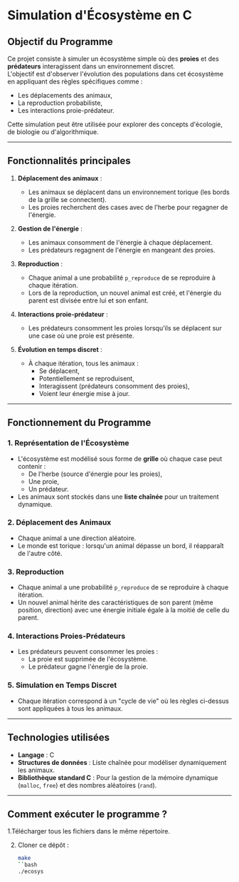 
# Simulation d'Écosystème en C

## Objectif du Programme

Ce projet consiste à simuler un écosystème simple où des **proies** et des **prédateurs** interagissent dans un environnement discret.  
L'objectif est d'observer l'évolution des populations dans cet écosystème en appliquant des règles spécifiques comme :
- Les déplacements des animaux,
- La reproduction probabiliste,
- Les interactions proie-prédateur.

Cette simulation peut être utilisée pour explorer des concepts d'écologie, de biologie ou d'algorithmique.

---

## Fonctionnalités principales

1. **Déplacement des animaux** :
   - Les animaux se déplacent dans un environnement torique (les bords de la grille se connectent).
   - Les proies recherchent des cases avec de l'herbe pour regagner de l'énergie.

2. **Gestion de l'énergie** :
   - Les animaux consomment de l'énergie à chaque déplacement.
   - Les prédateurs regagnent de l'énergie en mangeant des proies.

3. **Reproduction** :
   - Chaque animal a une probabilité `p_reproduce` de se reproduire à chaque itération.
   - Lors de la reproduction, un nouvel animal est créé, et l'énergie du parent est divisée entre lui et son enfant.

4. **Interactions proie-prédateur** :
   - Les prédateurs consomment les proies lorsqu'ils se déplacent sur une case où une proie est présente.

5. **Évolution en temps discret** :
   - À chaque itération, tous les animaux :
     - Se déplacent,
     - Potentiellement se reproduisent,
     - Interagissent (prédateurs consomment des proies),
     - Voient leur énergie mise à jour.

---

## Fonctionnement du Programme

### 1. Représentation de l'Écosystème
- L'écosystème est modélisé sous forme de **grille** où chaque case peut contenir :
  - De l'herbe (source d'énergie pour les proies),
  - Une proie,
  - Un prédateur.
- Les animaux sont stockés dans une **liste chaînée** pour un traitement dynamique.

### 2. Déplacement des Animaux
- Chaque animal a une direction aléatoire.
- Le monde est torique : lorsqu'un animal dépasse un bord, il réapparaît de l'autre côté.

### 3. Reproduction
- Chaque animal a une probabilité `p_reproduce` de se reproduire à chaque itération.
- Un nouvel animal hérite des caractéristiques de son parent (même position, direction) avec une énergie initiale égale à la moitié de celle du parent.

### 4. Interactions Proies-Prédateurs
- Les prédateurs peuvent consommer les proies :
  - La proie est supprimée de l'écosystème.
  - Le prédateur gagne l'énergie de la proie.

### 5. Simulation en Temps Discret
- Chaque itération correspond à un "cycle de vie" où les règles ci-dessus sont appliquées à tous les animaux.

---

## Technologies utilisées

- **Langage** : C
- **Structures de données** : Liste chaînée pour modéliser dynamiquement les animaux.
- **Bibliothèque standard C** : Pour la gestion de la mémoire dynamique (`malloc`, `free`) et des nombres aléatoires (`rand`).

---

## Comment exécuter le programme ?
1.Télécharger tous les fichiers dans le même répertoire.

2. Cloner ce dépôt :
   ```bash
   make
   ``bash
   ./ecosys

